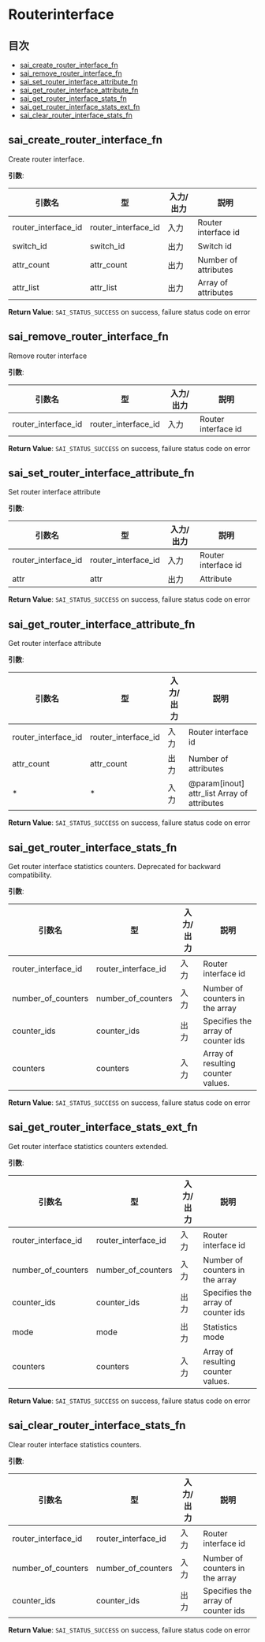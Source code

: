 # Routerinterface
## 目次

- [sai_create_router_interface_fn](#sai_create_router_interface_fn)
- [sai_remove_router_interface_fn](#sai_remove_router_interface_fn)
- [sai_set_router_interface_attribute_fn](#sai_set_router_interface_attribute_fn)
- [sai_get_router_interface_attribute_fn](#sai_get_router_interface_attribute_fn)
- [sai_get_router_interface_stats_fn](#sai_get_router_interface_stats_fn)
- [sai_get_router_interface_stats_ext_fn](#sai_get_router_interface_stats_ext_fn)
- [sai_clear_router_interface_stats_fn](#sai_clear_router_interface_stats_fn)



## sai_create_router_interface_fn
Create router interface.

**引数**:

| 引数名 | 型 | 入力/出力 | 説明 |
|--------|----------|-----------|------|
| router_interface_id | router_interface_id | 入力 | Router interface id |
| switch_id | switch_id | 出力 | Switch id |
| attr_count | attr_count | 出力 | Number of attributes |
| attr_list | attr_list | 出力 | Array of attributes |

**Return Value**: `SAI_STATUS_SUCCESS` on success, failure status code on error


## sai_remove_router_interface_fn
Remove router interface

**引数**:

| 引数名 | 型 | 入力/出力 | 説明 |
|--------|----------|-----------|------|
| router_interface_id | router_interface_id | 入力 | Router interface id |

**Return Value**: `SAI_STATUS_SUCCESS` on success, failure status code on error


## sai_set_router_interface_attribute_fn
Set router interface attribute

**引数**:

| 引数名 | 型 | 入力/出力 | 説明 |
|--------|----------|-----------|------|
| router_interface_id | router_interface_id | 入力 | Router interface id |
| attr | attr | 出力 | Attribute |

**Return Value**: `SAI_STATUS_SUCCESS` on success, failure status code on error


## sai_get_router_interface_attribute_fn
Get router interface attribute

**引数**:

| 引数名 | 型 | 入力/出力 | 説明 |
|--------|----------|-----------|------|
| router_interface_id | router_interface_id | 入力 | Router interface id |
| attr_count | attr_count | 出力 | Number of attributes |
| * | * | 入力 | @param[inout] attr_list Array of attributes |

**Return Value**: `SAI_STATUS_SUCCESS` on success, failure status code on error


## sai_get_router_interface_stats_fn
Get router interface statistics counters. Deprecated for backward compatibility.

**引数**:

| 引数名 | 型 | 入力/出力 | 説明 |
|--------|----------|-----------|------|
| router_interface_id | router_interface_id | 入力 | Router interface id |
| number_of_counters | number_of_counters | 入力 | Number of counters in the array |
| counter_ids | counter_ids | 出力 | Specifies the array of counter ids |
| counters | counters | 入力 | Array of resulting counter values. |

**Return Value**: `SAI_STATUS_SUCCESS` on success, failure status code on error


## sai_get_router_interface_stats_ext_fn
Get router interface statistics counters extended.

**引数**:

| 引数名 | 型 | 入力/出力 | 説明 |
|--------|----------|-----------|------|
| router_interface_id | router_interface_id | 入力 | Router interface id |
| number_of_counters | number_of_counters | 入力 | Number of counters in the array |
| counter_ids | counter_ids | 出力 | Specifies the array of counter ids |
| mode | mode | 出力 | Statistics mode |
| counters | counters | 入力 | Array of resulting counter values. |

**Return Value**: `SAI_STATUS_SUCCESS` on success, failure status code on error


## sai_clear_router_interface_stats_fn
Clear router interface statistics counters.

**引数**:

| 引数名 | 型 | 入力/出力 | 説明 |
|--------|----------|-----------|------|
| router_interface_id | router_interface_id | 入力 | Router interface id |
| number_of_counters | number_of_counters | 入力 | Number of counters in the array |
| counter_ids | counter_ids | 出力 | Specifies the array of counter ids |

**Return Value**: `SAI_STATUS_SUCCESS` on success, failure status code on error


